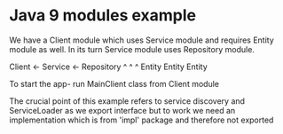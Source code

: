 Java 9 modules example
======

We have a Client module which uses Service module and requires Entity module as well.
In its turn Service module uses Repository module.

Client   <-   Service    <-    Repository
^             ^                ^
Entity        Entity           Entity

To start the app- run MainClient class from Client module

The crucial point of this example refers to service discovery and ServiceLoader
as we export interface but to work we need an implementation which is from 'impl' package
and therefore not exported
